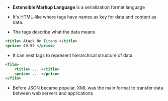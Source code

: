 - **Extensible Markup Language** is a serialization format language

- It's HTML-like where tags have names as key for data and content as data.
- The tags describe what the data means
```xml
<title> Atack On Titans </title>
<price> 49.99 </price>
```

- It can nest tags to represent hierarchical structure of data.
```xml
<film>
	<title> ... </title>
	<price> ... </price>
</film>
```
- Before JSON became popular, XML was the main format to transfer data between web servers and applications